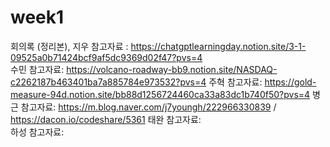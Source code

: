 # week1

회의록 (정리본), 지우 참고자료 : https://chatgptlearningday.notion.site/3-1-09525a0b71424bcf9af5dc9369d02f47?pvs=4  
수민 참고자료:  https://volcano-roadway-bb9.notion.site/NASDAQ-c2262187b463401ba7a885784e973532?pvs=4
주혁 참고자료:  https://gold-measure-94d.notion.site/bb88d1256724460ca33a83dc1b740f50?pvs=4
병근 참고자료:  https://m.blog.naver.com/j7youngh/222966330839   /   https://dacon.io/codeshare/5361
태완 참고자료:  
하성 참고자료:  

